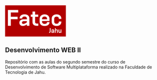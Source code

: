 ![FATEC](https://github.com/Evelyn-Cass/fatec-desenvolvimento-web/blob/main/img/fatec.png)

## Desenvolvimento WEB II
Repositório com as aulas do segundo semestre do curso de Desenvolvimento de Software Multiplataforma realizado na Faculdade de Tecnologia de Jahu.
